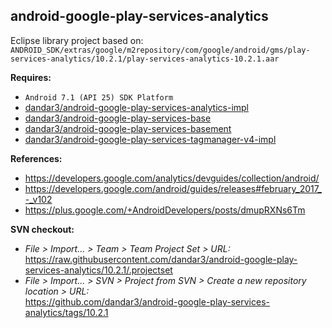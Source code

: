 ## android-google-play-services-analytics

Eclipse library project based on:<br/>
`ANDROID_SDK/extras/google/m2repository/com/google/android/gms/play-services-analytics/10.2.1/play-services-analytics-10.2.1.aar`

**Requires:**
- `Android 7.1 (API 25) SDK Platform`
- [dandar3/android-google-play-services-analytics-impl](https://github.com/dandar3/android-google-play-services-analytics-impl/tree/10.2.1)
- [dandar3/android-google-play-services-base](https://github.com/dandar3/android-google-play-services-base/tree/10.2.1)
- [dandar3/android-google-play-services-basement](https://github.com/dandar3/android-google-play-services-basement/tree/10.2.1)
- [dandar3/android-google-play-services-tagmanager-v4-impl](https://github.com/dandar3/android-google-play-services-tagmanager-v4-impl/tree/10.2.1)

**References:**
- https://developers.google.com/analytics/devguides/collection/android/
- https://developers.google.com/android/guides/releases#february_2017_-_v102
- https://plus.google.com/+AndroidDevelopers/posts/dmupRXNs6Tm

**SVN checkout:**
- _File > Import... > Team > Team Project Set > URL:_<br/>
  https://raw.githubusercontent.com/dandar3/android-google-play-services-analytics/10.2.1/.projectset
- _File > Import... > SVN > Project from SVN > Create a new repository location > URL:_<br/> 
  https://github.com/dandar3/android-google-play-services-analytics/tags/10.2.1